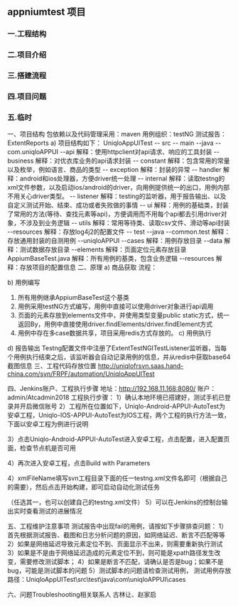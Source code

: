 ## appniumtest 项目

### 一.工程结构

### 二.项目介绍

### 三.搭建流程

### 四.项目问题

### 五.临时
一、项目结构
包依赖以及代码管理采用：maven
用例组织：testNG
测试报告：ExtentReports
a)	项目结构如下：
UniqloAppUITest
-- src
    -- main
          --java
              -- com.uniqloAPPUI
--api        解释：使用httpclient对api请求、响应的工具封装
              	-- business   解释：对优衣库业务的api请求封装
			  	-- constant   解释：包含常用的常量以及枚举，例如语言、商品的类型
			  	-- exception  解释：封装的异常
			  	-- handler    解释：android和ios处理器，方便driver统一处理
			  	-- internal   解释：读取testng的xml文件参数，以及启动ios/android的driver，向用例提供统一的出口，用例内部不用关心driver类型。
              	-- listener    解释：testing的监听器，用于报告输出、以及自定义测试开始、结束、成功或者失败做的事情
			  	-- ui        解释：用例的基础类，封装了常用的方法(等待、查找元素等api)，方便调用而不用每个api都去引用driver对象，不涉及到业务逻辑
			  	-- utils      解释：常用等待类、读取csv文件、滑动等api封装
          --resources  解释：存放log4j2的配置文件
    -- test
		--java
			--common.test  解释：存放通用封装的自测用例
			--uniqloAPPUI
				--cases    解释：用例存放目录
				--data     解释：测试数据存放目录
				--elements  解释：页面定位元素存放目录
				AppiumBaseTest.java  解释：所有用例的基类，包含业务逻辑
		--resources     解释：存放项目的配置信息
二、原理
a)	商品获取
流程：
 
 
b)	用例编写
1.	所有用例继承AppiumBaseTest这个基类
2.	用例采用testNG方式编写，用例中直接可以使用driver对象进行api调用
3.	页面的元素存放到elements文件中，并使用类型变量public static方式，统一返回By，用例中直接使用driver.findElements/driver.findElement方式
4.	用例中存在多case数据共享，项目采用redis方式存放的。
c)	用例执行
 
d)	报告输出
Testng配置文件中注册了ExtentTestNGITestListener监听器，当每个用例执行结束之后，该监听器会自动记录用例的信息，并从redis中获取base64截图信息
三、工程代码存放位置
http://uniqlofrsvn.saas.hand-china.com/svn/FRPF/automation/UniqloAppUITest

四、Jenkins账户、工程执行步骤
地址：http://192.168.11.168:8080/
账户：admin/Atcadmin2018
工程执行步骤：
1）确认本地环境已搭建好，测试手机已登录并开启微信账号
2）工程所在位置如下，Uniqlo-Android-APPUI-AutoTest为安卓工程，Uniqlo-IOS-APPUI-AutoTest为IOS工程，两个工程的执行方法一致，下面以安卓工程为例进行说明
 
3）点击Uniqlo-Android-APPUI-AutoTest进入安卓工程，点击配置，进入配置页面，检查节点机是否可用
 
4）再次进入安卓工程，点击Build with Parameters
 
4）xmlFileName填写svn工程目录下面的任一testng.xml文件名即可（根据自己的需要），然后点击开始构建，即可启动自动化测试任务
 
 （任选其一，也可以创建自己的testng.xml文件）
5）可以在Jenkins的控制台输出实时查看测试的进展情况
 


五、工程维护注意事项
测试报告中出现fail的用例，请按如下步骤排查问题：
1）首先根据测试报告、截图和日志分析问题的原因，如网络延迟、断言不匹配等等
2）如果是网络延迟导致元素定位不到、页面显示不出来，则需要重新执行测试
3）如果是不是由于网络延迟造成的元素定位不到，则可能是xpath路径发生改变，需要修改测试脚本；
4）如果是断言不匹配，请确认是否是bug；如果不是bug，可能是测试脚本的问题
5）测试脚本的问题请检查测试用例，
   测试用例存放路径：UniqloAppUITest\src\test\java\com\uniqloAPPUI\cases


六、问题Troubleshooting相关联系人
古林让、赵家启

